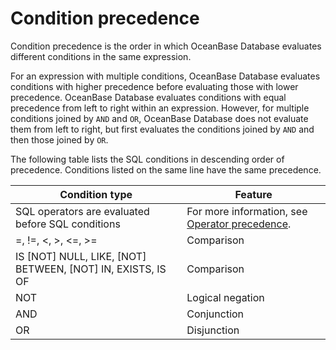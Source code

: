 # Condition precedence

Condition precedence is the order in which OceanBase Database evaluates different conditions in the same expression.

For an expression with multiple conditions, OceanBase Database evaluates conditions with higher precedence before evaluating those with lower precedence. OceanBase Database evaluates conditions with equal precedence from left to right within an expression. However, for multiple conditions joined by `AND` and `OR`, OceanBase Database does not evaluate them from left to right, but first evaluates the conditions joined by `AND` and then those joined by `OR`.

The following table lists the SQL conditions in descending order of precedence. Conditions listed on the same line have the same precedence.

| Condition type | Feature |
|--------------------------------------------------------------|----------------------------------------------------------------|
| SQL operators are evaluated before SQL conditions | For more information, see [Operator precedence](../4.operator-of-oracle-mode/2.operator-precedence-of-oracle-mode.md).  |
| =, !=, <, >, <=, >= | Comparison  |
| IS [NOT] NULL, LIKE, [NOT] BETWEEN, [NOT] IN, EXISTS, IS OF | Comparison  |
| NOT | Logical negation  |
| AND | Conjunction  |
| OR | Disjunction  |
